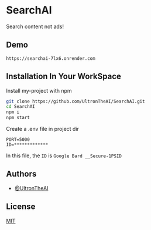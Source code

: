 
# SearchAI

Search content not ads!


## Demo

```
https://searchai-7lx6.onrender.com
```


## Installation In Your WorkSpace

Install my-project with npm

```bash
git clone https://github.com/UltronTheAI/SearchAI.git
cd SearchAI
npm i
npm start
```
Create a .env file in project dir

```env
PORT=5000
ID=*************
```

In this file, the `ID` is `Google Bard __Secure-1PSID`


    
## Authors

- [@UltronTheAI](https://www.github.com/UltronTheAI)


## License

[MIT](https://choosealicense.com/licenses/mit/)

